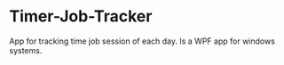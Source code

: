 # Timer-Job-Tracker
App for tracking time job session of each day. 
Is a WPF app for windows systems.

